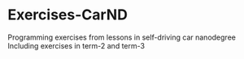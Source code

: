 # Exercises-CarND
Programming exercises from lessons in self-driving car nanodegree
Including exercises in term-2 and term-3
